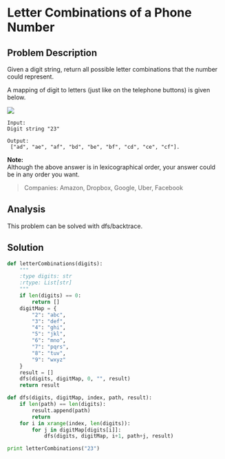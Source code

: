 # Letter Combinations of a Phone Number

## Problem Description

Given a digit string, return all possible letter combinations that the number could represent.

A mapping of digit to letters \(just like on the telephone buttons\) is given below.

![](http://upload.wikimedia.org/wikipedia/commons/thumb/7/73/Telephone-keypad2.svg/200px-Telephone-keypad2.svg.png)

```
Input:
Digit string "23"

Output:
 ["ad", "ae", "af", "bd", "be", "bf", "cd", "ce", "cf"].
```

**Note:**  
Although the above answer is in lexicographical order, your answer could be in any order you want.

> Companies: Amazon, Dropbox, Google, Uber, Facebook

## Analysis

This problem can be solved with dfs/backtrace.

## Solution

```py
def letterCombinations(digits):
    """
    :type digits: str
    :rtype: List[str]
    """
    if len(digits) == 0:
        return []
    digitMap = {
        "2": "abc", 
        "3": "def",
        "4": "ghi",
        "5": "jkl",
        "6": "mno",
        "7": "pqrs",
        "8": "tuv",
        "9": "wxyz"
    }
    result = []
    dfs(digits, digitMap, 0, "", result)
    return result

def dfs(digits, digitMap, index, path, result):
    if len(path) == len(digits):
        result.append(path)
        return
    for i in xrange(index, len(digits)):
        for j in digitMap[digits[i]]:
            dfs(digits, digitMap, i+1, path+j, result)

print letterCombinations("23")
```



